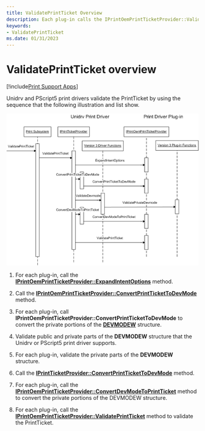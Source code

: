 ```yaml
---
title: ValidatePrintTicket Overview
description: Each plug-in calls the IPrintOemPrintTicketProvider::ValidatePrintTicket method to validate the PrintTicket.
keywords:
- ValidatePrintTicket
ms.date: 01/31/2023
---
```


# ValidatePrintTicket overview

[!include[Print Support Apps](../includes/print-support-apps.md)]

Unidrv and PScript5 print drivers validate the PrintTicket by using the sequence that the following illustration and list show.

![diagram illustrating how the unidrv and pscript5 print drivers validate the print ticket.](images/ptpcvalpt-uml.gif)

1. For each plug-in, call the [**IPrintOemPrintTicketProvider::ExpandIntentOptions**](/windows-hardware/drivers/ddi/prcomoem/nf-prcomoem-iprintoemprintticketprovider-expandintentoptions) method.

1. Call the [**IPrintOemPrintTicketProvider::ConvertPrintTicketToDevMode**](/windows-hardware/drivers/ddi/prcomoem/nf-prcomoem-iprintoemprintticketprovider-convertprinttickettodevmode) method.

1. For each plug-in, call **IPrintOemPrintTicketProvider::ConvertPrintTicketToDevMode** to convert the private portions of the [**DEVMODEW**](/windows/win32/api/wingdi/ns-wingdi-devmodew) structure.

1. Validate public and private parts of the **DEVMODEW** structure that the Unidrv or PScript5 print driver supports.

1. For each plug-in, validate the private parts of the **DEVMODEW** structure.

1. Call the [**IPrintTicketProvider::ConvertPrintTicketToDevMode**](/windows-hardware/drivers/ddi/prdrvcom/nf-prdrvcom-iprintticketprovider-convertprinttickettodevmode) method.

1. For each plug-in, call the [**IPrintOemPrintTicketProvider::ConvertDevModeToPrintTicket**](/windows-hardware/drivers/ddi/prdrvcom/nf-prdrvcom-iprintticketprovider-convertdevmodetoprintticket) method to convert the private portions of the DEVMODEW structure.

1. For each plug-in, call the [**IPrintOemPrintTicketProvider::ValidatePrintTicket**](/windows-hardware/drivers/ddi/prdrvcom/nf-prdrvcom-iprintticketprovider-validateprintticket) method to validate the PrintTicket.
